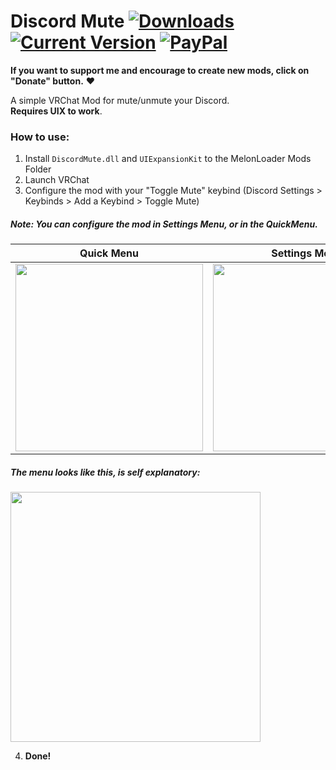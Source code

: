 # Discord Mute [![Downloads](https://img.shields.io/github/downloads/Rafacasari/DiscordMute/total?color=blue)](https://github.com/Rafacasari/DiscordMute/releases/latest) [![Current Version](https://img.shields.io/github/v/release/rafacasari/DiscordMute?color=gren&label=version)](https://github.com/Rafacasari/DiscordMute/releases/latest) [![PayPal](https://img.shields.io/static/v1?label=&message=Donate&color=white&logo=paypal)](https://www.paypal.com/donate?hosted_button_id=EGA5V9WLQWHJS)
**If you want to support me and encourage to create new mods, click on "Donate" button.** ❤  

 A simple VRChat Mod for mute/unmute your Discord.  
 **Requires UIX to work**.

### How to use:
1. Install `DiscordMute.dll` and `UIExpansionKit` to the MelonLoader Mods Folder
2. Launch VRChat
3. Configure the mod with your "Toggle Mute" keybind (Discord Settings > Keybinds > Add a Keybind > Toggle Mute)
##### Note: You can configure the mod in Settings Menu, or in the QuickMenu.

Quick Menu           |  Settings Menu
:-------------------------:|:-------------------------:
<img src="https://i.imgur.com/Vd8jcA1.png" width=300>  |  <img src="https://i.imgur.com/htAIxjC.png" width=300>

##### The menu looks like this, is self explanatory:
<img src="https://i.imgur.com/wKOnS1n.png" width=400>

4. **Done!**
